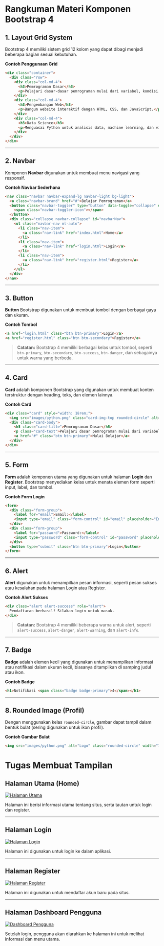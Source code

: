 # Rangkuman Materi Komponen Bootstrap 4

## 1. Layout Grid System

Bootstrap 4 memiliki sistem grid 12 kolom yang dapat dibagi menjadi beberapa bagian sesuai kebutuhan.

**Contoh Penggunaan Grid**

```html
<div class="container">
  <div class="row">
    <div class="col-md-4">
      <h3>Pemrograman Dasar</h3>
      <p>Pelajari dasar-dasar pemrograman mulai dari variabel, kondisi, hingga loop.</p>
    </div>
    <div class="col-md-4">
      <h3>Pengembangan Web</h3>
      <p>Bangun website interaktif dengan HTML, CSS, dan JavaScript.</p>
    </div>
    <div class="col-md-4">
      <h3>Data Science</h3>
      <p>Menguasai Python untuk analisis data, machine learning, dan visualisasi.</p>
    </div>
  </div>
</div>
```

---

## 2. Navbar

Komponen **Navbar** digunakan untuk membuat menu navigasi yang responsif.

**Contoh Navbar Sederhana**

```html
<nav class="navbar navbar-expand-lg navbar-light bg-light">
  <a class="navbar-brand" href="#">Belajar Pemrograman</a>
  <button class="navbar-toggler" type="button" data-toggle="collapse" data-target="#navbarNav" aria-controls="navbarNav" aria-expanded="false" aria-label="Toggle navigation">
    <span class="navbar-toggler-icon"></span>
  </button>
  <div class="collapse navbar-collapse" id="navbarNav">
    <ul class="navbar-nav ml-auto">
      <li class="nav-item">
        <a class="nav-link" href="index.html">Home</a>
      </li>
      <li class="nav-item">
        <a class="nav-link" href="login.html">Login</a>
      </li>
      <li class="nav-item">
        <a class="nav-link" href="register.html">Register</a>
      </li>
    </ul>
  </div>
</nav>
```

---

## 3. Button

**Button** Bootstrap digunakan untuk membuat tombol dengan berbagai gaya dan ukuran.

**Contoh Tombol**

```html
<a href="login.html" class="btn btn-primary">Login</a>
<a href="register.html" class="btn btn-secondary">Register</a>
```

> **Catatan:** Bootstrap 4 memiliki berbagai kelas untuk tombol, seperti `btn-primary`, `btn-secondary`, `btn-success`, `btn-danger`, dan sebagainya untuk warna yang berbeda.

---

## 4. Card

**Card** adalah komponen Bootstrap yang digunakan untuk membuat konten terstruktur dengan heading, teks, dan elemen lainnya.

**Contoh Card**

```html
<div class="card" style="width: 18rem;">
  <img src="images/python.png" class="card-img-top rounded-circle" alt="...">
  <div class="card-body">
    <h5 class="card-title">Pemrograman Dasar</h5>
    <p class="card-text">Pelajari dasar pemrograman mulai dari variabel, kondisi, hingga loop.</p>
    <a href="#" class="btn btn-primary">Mulai Belajar</a>
  </div>
</div>
```

---

## 5. Form

**Form** adalah komponen utama yang digunakan untuk halaman **Login** dan **Register**. Bootstrap menyediakan kelas untuk menata elemen form seperti input, label, dan tombol.

**Contoh Form Login**

```html
<form>
  <div class="form-group">
    <label for="email">Email:</label>
    <input type="email" class="form-control" id="email" placeholder="Enter email">
  </div>
  <div class="form-group">
    <label for="password">Password:</label>
    <input type="password" class="form-control" id="password" placeholder="Password">
  </div>
  <button type="submit" class="btn btn-primary">Login</button>
</form>
```

---

## 6. Alert

**Alert** digunakan untuk menampilkan pesan informasi, seperti pesan sukses atau kesalahan pada halaman Login atau Register.

**Contoh Alert Sukses**

```html
<div class="alert alert-success" role="alert">
  Pendaftaran berhasil! Silakan login untuk masuk.
</div>
```

> **Catatan:** Bootstrap 4 memiliki beberapa warna untuk alert, seperti `alert-success`, `alert-danger`, `alert-warning`, dan `alert-info`.

---

## 7. Badge

**Badge** adalah elemen kecil yang digunakan untuk menampilkan informasi atau notifikasi dalam ukuran kecil, biasanya ditampilkan di samping judul atau ikon.

**Contoh Badge**

```html
<h1>Notifikasi <span class="badge badge-primary">4</span></h1>
```

---

## 8. Rounded Image (Profil)

Dengan menggunakan kelas `rounded-circle`, gambar dapat tampil dalam bentuk bulat (sering digunakan untuk ikon profil).

**Contoh Gambar Bulat**

```html
<img src="images/python.png" alt="Logo" class="rounded-circle" width="100">
```

# Tugas Membuat Tampilan

## Halaman Utama (Home)

[![Halaman Utama](./images/index.png)](index.html)

Halaman ini berisi informasi utama tentang situs, serta tautan untuk login dan register.

---

## Halaman Login

[![Halaman Login](./images/login.png)](login.html)

Halaman ini digunakan untuk login ke dalam aplikasi.

---

## Halaman Register

[![Halaman Register](./images/register.png)](register.html)

Halaman ini digunakan untuk mendaftar akun baru pada situs.

---

## Halaman Dashboard Pengguna

[![Dashboard Pengguna](./images/dashboard.png)](dashboard.html)

Setelah login, pengguna akan diarahkan ke halaman ini untuk melihat informasi dan menu utama.
